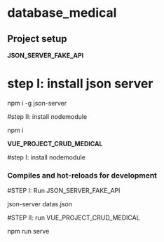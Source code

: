# database_medical

## Project setup

**JSON_SERVER_FAKE_API**

# step I: install json server

npm i -g json-server

#step II: install nodemodule

npm i

**VUE_PROJECT_CRUD_MEDICAL**

#step I: install nodemodule


### Compiles and hot-reloads for development

#STEP I: Run JSON_SERVER_FAKE_API

json-server datas.json

#STEP II: run VUE_PROJECT_CRUD_MEDICAL

npm run serve

